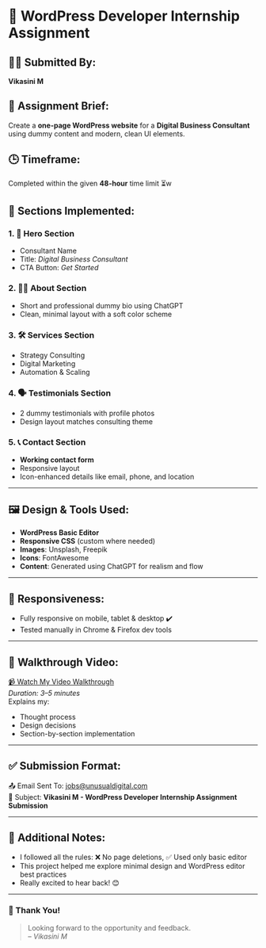 # 🚀 WordPress Developer Internship Assignment

## 👩‍💻 Submitted By:
**Vikasini M**

## 📌 Assignment Brief:
Create a **one-page WordPress website** for a **Digital Business Consultant** using dummy content and modern, clean UI elements.

## 🕒 Timeframe:
Completed within the given **48-hour** time limit ⏳w

## 🧩 Sections Implemented:

### 1. 👋 Hero Section
- Consultant Name
- Title: *Digital Business Consultant*
- CTA Button: *Get Started*

### 2. 👩‍🏫 About Section
- Short and professional dummy bio using ChatGPT
- Clean, minimal layout with a soft color scheme

### 3. 🛠️ Services Section
- Strategy Consulting
- Digital Marketing
- Automation & Scaling

### 4. 🗣️ Testimonials Section
- 2 dummy testimonials with profile photos
- Design layout matches consulting theme

### 5. 📞 Contact Section
- **Working contact form**
- Responsive layout
- Icon-enhanced details like email, phone, and location

---

## 🖼️ Design & Tools Used:

- **WordPress Basic Editor**
- **Responsive CSS** (custom where needed)
- **Images**: Unsplash, Freepik
- **Icons**: FontAwesome
- **Content**: Generated using ChatGPT for realism and flow

---

## 📱 Responsiveness:
- Fully responsive on mobile, tablet & desktop ✔️
- Tested manually in Chrome & Firefox dev tools

---

## 🎥 Walkthrough Video:
[📹 Watch My Video Walkthrough](https://drive.google.com/file/d/11YP8w2Ksz-hGgOOEbPOiD5X5zA8Lrfcn/view?usp=drivesdk)  
*Duration: 3–5 minutes*  
Explains my:
- Thought process
- Design decisions
- Section-by-section implementation

---

## ✅ Submission Format:

📤 Email Sent To: jobs@unusualdigital.com  
📌 Subject: **Vikasini M - WordPress Developer Internship Assignment Submission**

---

## 💬 Additional Notes:

- I followed all the rules: ❌ No page deletions, ✅ Used only basic editor  
- This project helped me explore minimal design and WordPress editor best practices  
- Really excited to hear back! 😊

---

### 🏁 Thank You!
> Looking forward to the opportunity and feedback.  
> – *Vikasini M*

